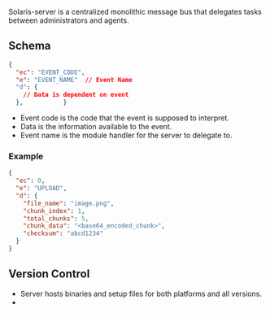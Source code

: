 Solaris-server is a centralized monolithic message bus that delegates tasks between administrators and agents. 

## Schema

```json
{
  "ec": "EVENT_CODE",
  "e": "EVENT_NAME"  // Event Name
  "d": {                       
    // Data is dependent on event
  },           }
```

- Event code is the code that the event is supposed to interpret.
- Data is the information available to the event.
- Event name is the module handler for the server to delegate to.

### Example 

```json
{
  "ec": 0,
  "e": "UPLOAD",
  "d": {
    "file_name": "image.png",
    "chunk_index": 1,
    "total_chunks": 5,
    "chunk_data": "<base64_encoded_chunk>",
    "checksum": "abcd1234"
  }
}
```

## Version Control

- Server hosts binaries and setup files for both platforms and all versions.
- 
